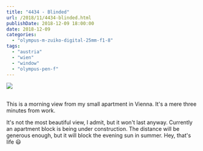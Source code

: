 ```yaml
---
title: "4434 - Blinded"
url: /2018/11/4434-blinded.html
publishDate: 2018-12-09 18:00:00
date: 2018-12-09
categories: 
  - "olympus-m-zuiko-digital-25mm-f1-8"
tags: 
  - "austria"
  - "wien"
  - "window"
  - "olympus-pen-f"
---
```

<div class="container">
<div class="center"><a target="_blank" href="https://d25zfm9zpd7gm5.cloudfront.net/1200x1200/2017/20170918_073818_lr.jpg"><img class="webfeedsFeaturedVisual" src="https://d25zfm9zpd7gm5.cloudfront.net/0600x0600/2017/20170918_073818_lr.jpg" /></a></div>
</div>
<br />

This is a morning view from my small apartment in Vienna. It's a
mere three minutes from work.

It's not the most beautiful view, I admit, but it won't last anyway.
Currently an apartment block is being under construction. The
distance will be generous enough, but it will block the evening sun
in summer. Hey, that's life :smiley: